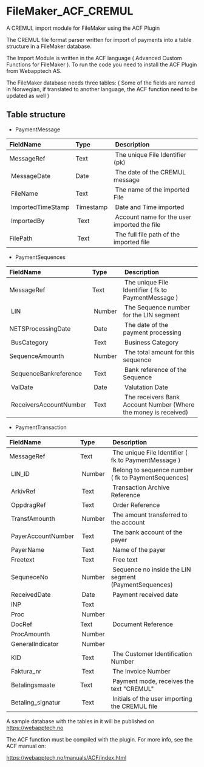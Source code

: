# FileMaker_ACF_CREMUL
A CREMUL import module for FileMaker using the ACF Plugin

The CREMUL file format parser written for import of payments into a table structure in a FileMaker database. 

The Import Module is written in the ACF language ( Advanced Custom Functions for FileMaker ). To run the code you need to install the ACF Plugin from Webapptech AS. 

The FileMaker database needs three tables:  ( Some of the fields are named in Norwegian, if translated to another language, the ACF function need to be updated as well )

## Table structure

- PaymentMessage

| FieldName | Type | Description |
| :-- | :-- | :-- |
| MessageRef | Text | The unique File Identifier (pk) |
| MessageDate | Date | The date of the CREMUL message |
| FileName | Text | The name of the imported File |
| ImportedTimeStamp | Timestamp | Date and Time imported |
| ImportedBy | Text | Account name for the user imported the file |
| FilePath | Text | The full file path of the imported file |

- PaymentSequences

| FieldName | Type | Description |
| :-- | :-- | :-- |
| MessageRef | Text | The unique File Identifier ( fk to PaymentMessage ) |
| LIN | Number | The Sequence number for the LIN segment |
| NETSProcessingDate | Date | The date of the payment processing |
| BusCategory | Text | Business Category |
| SequenceAmounth | Number | The total amount for this sequence |
| SequenceBankreference | Text | Bank reference of the Sequence |
| ValDate | Date | Valutation Date |
| ReceiversAccountNumber | Text | The receivers Bank Account Number (Where the money is received) |

- PaymentTransaction

| FieldName | Type | Description |
| :-- | :-- | :-- |
| MessageRef | Text | The unique File Identifier ( fk to PaymentMessage ) |
| LIN_ID | Number | Belong to sequence number ( fk to PaymentSequences) |
| ArkivRef | Text | Transaction Archive Reference |
| OppdragRef | Text | Order Reference |
| TransfAmounth | Number | The amount transferred to the account |
| PayerAccountNumber | Text | The bank account of the payer |
| PayerName | Text | Name of the payer |
| Freetext | Text | Free text |
| SequneceNo | Number | Sequence no inside the LIN segment (PaymentSequences)  |
| ReceivedDate | Date | Payment received date |
| INP | Text |  |
| Proc | Number |  |
| DocRef | Text | Document Reference | 
| ProcAmounth | Number | |
| GeneralIndicator | Number | | 
| KID | Text | The Customer Identification Number | 
| Faktura_nr | Text | The Invoice Number |
| Betalingsmaate | Text | Payment mode, receives the text "CREMUL"  |
| Betaling_signatur | Text | Initials of the user importing the CREMUL file |

A sample database with the tables in it will be published on https://webapptech.no

The ACF function must be compiled with the plugin. For more info, see the ACF manual on: 

https://webapptech.no/manuals/ACF/index.html

